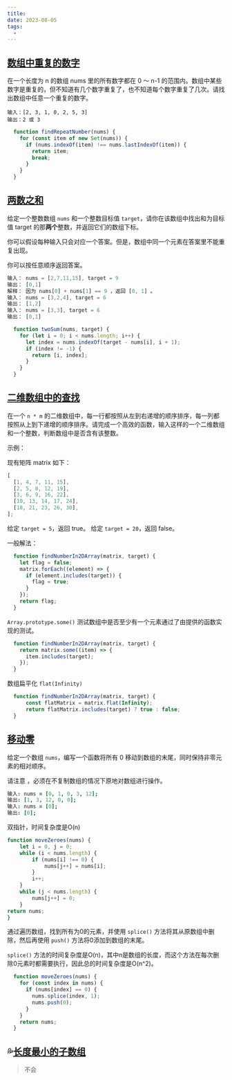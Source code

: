 ```yaml
---
title: 
date: 2023-08-05
tags:
  - 
---
```


## [数组中重复的数字](https://www.lanqiao.cn/problems/2494/learning)

在一个长度为 n 的数组 nums 里的所有数字都在 0 ～ n-1 的范围内。数组中某些数字是重复的，但不知道有几个数字重复了，也不知道每个数字重复了几次。请找出数组中任意一个重复的数字。

```
输入：[2, 3, 1, 0, 2, 5, 3]
输出：2 或 3
```

```js
  function findRepeatNumber(nums) {
    for (const item of new Set(nums)) {
      if (nums.indexOf(item) !== nums.lastIndexOf(item)) {
        return item;
        break;
      }
    }
  }
```

## [两数之和](https://www.lanqiao.cn/problems/2495/learning/)

给定一个整数数组 `nums` 和一个整数目标值 `target`，请你在该数组中找出和为目标值 target 的那**两个**整数，并返回它们的数组下标。

你可以假设每种输入只会对应一个答案。但是，数组中同一个元素在答案里不能重复出现。

你可以按任意顺序返回答案。

```js
输入： nums = [2,7,11,15], target = 9
输出： [0,1]
解释： 因为 nums[0] + nums[1] == 9 ，返回 [0, 1] 。
输入： nums = [3,2,4], target = 6
输出： [1,2]
输入： nums = [3,3], target = 6
输出： [0,1]
```

```js
  function twoSum(nums, target) {
    for (let i = 0; i < nums.length; i++) {
      let index = nums.indexOf(target - nums[i], i + 1);
      if (index != -1) {
        return [i, index];
      }
    }
  }
```

## [二维数组中的查找](https://www.lanqiao.cn/problems/2497/learning/)

在一个 `n * m` 的二维数组中，每一行都按照从左到右递增的顺序排序，每一列都按照从上到下递增的顺序排序。请完成一个高效的函数，输入这样的一个二维数组和一个整数，判断数组中是否含有该整数。

示例：

现有矩阵 matrix 如下：

```js
[
  [1, 4, 7, 11, 15],
  [2, 5, 8, 12, 19],
  [3, 6, 9, 16, 22],
  [10, 13, 14, 17, 24],
  [18, 21, 23, 26, 30],
];
```

给定 `target = 5`，返回 true。 给定 `target = 20`，返回 false。

一般解法：

```js
  function findNumberIn2DArray(matrix, target) {
    let flag = false;
    matrix.forEach((element) => {
      if (element.includes(target)) {
        flag = true;
      }
    });
    return flag;
  }
```

 `Array.prototype.some()`  测试数组中是否至少有一个元素通过了由提供的函数实现的测试。

```js
  function findNumberIn2DArray(matrix, target) {
    return matrix.some((item) => {
      item.includes(target);
    });
  }
```

数组扁平化 `flat(Infinity)`

```js
  function findNumberIn2DArray(matrix, target) {
      const flatMatrix = matrix.flat(Infinity);
      return flatMatrix.includes(target) ? true : false;
  }
```

## [移动零](https://www.lanqiao.cn/problems/2499/learning/)

给定一个数组 `nums`，编写一个函数将所有 0 移动到数组的末尾，同时保持非零元素的相对顺序。

请注意 ，必须在不复制数组的情况下原地对数组进行操作。

```j
输入: nums = [0, 1, 0, 3, 12];
输出: [1, 3, 12, 0, 0];
输入: nums = [0];
输出: [0];
```

双指针，时间复杂度是O(n)

```js
function moveZeroes(nums) {
    let i = 0, j = 0;
    while (i < nums.length) {
        if (nums[i] !== 0) {
            nums[j++] = nums[i];
        }
        i++;
    }
    while (j < nums.length) {
        nums[j++] = 0;
    }
return nums;
}
```

通过遍历数组，找到所有为0的元素，并使用 `splice()` 方法将其从原数组中删除，然后再使用 `push()` 方法将0添加到数组的末尾。

`splice()` 方法的时间复杂度是O(n)，其中n是数组的长度，而这个方法在每次删除0元素时都需要执行，因此总的时间复杂度是O(n^2)。

```js
  function moveZeroes(nums) {
    for (const index in nums) {
      if (nums[index] == 0) {
        nums.splice(index, 1);
        nums.push(0);
      }
    }
    return nums;
  }
```

## 💦[长度最小的子数组](https://leetcode.cn/problems/minimum-size-subarray-sum/description/)

> 不会

